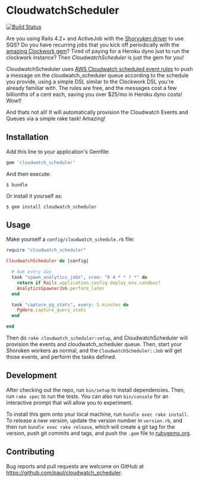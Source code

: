 # CloudwatchScheduler

[![Build Status](https://travis-ci.org/paul/cloudwatch_scheduler.svg?branch=master)](https://travis-ci.org/paul/cloudwatch_scheduler)

Are you using Rails 4.2+ and ActiveJob with the [Shoryuken
driver][shoryuken-driver] to use SQS? Do you have recurring jobs that you kick
off periodically with the [amazing Clockwork gem][clockwork]? Tired of paying
for a Heroku dyno just to run the clockwork instance? Then *CloudwatchScheduler* is just
the gem for you!

CloudwatchScheduler uses [AWS Cloudwatch scheduled event rules][cloudwatch-events] to
push a message on the cloudwatch_scheduler queue according to the schedule you provide,
using a simple DSL similar to the Clockwork DSL you're already familiar with.
The rules are free, and the messages cost a few billionths of a cent each,
saving you over $25/mo in Heroku dyno costs! Wow!!

And thats not all! It will automatically provision the Cloudwatch Events and Queues via a simple rake task! Amazing!

## Installation

Add this line to your application's Gemfile:

```ruby
gem 'cloudwatch_scheduler'
```

And then execute:

    $ bundle

Or install it yourself as:

    $ gem install cloudwatch_scheduler

## Usage

Make yourself a `config/cloudwatch_schedule.rb` file:

```ruby
require "cloudwatch_scheduler"

CloudwatchScheduler do |config|

  # 4am every day
  task "spawn_analytics_jobs", cron: "0 4 * * ? *" do
    return if Rails.application.config.deploy_env.sandbox?
    AnalyticsSpawnerJob.perform_later
  end

  task "capture_pg_stats", every: 5.minutes do
    PgHero.capture_query_stats
  end

end
```

Then do `rake cloudwatch_scheduler:setup`, and CloudwatchScheduler will provision the events and
cloudwatch_scheduler queue. Then, start your Shoruken workers as normal, and the
`CloudwatchScheduler::Job` will get those events, and perform the tasks defined.

## Development

After checking out the repo, run `bin/setup` to install dependencies. Then, run
`rake spec` to run the tests. You can also run `bin/console` for an interactive
prompt that will allow you to experiment.

To install this gem onto your local machine, run `bundle exec rake install`. To
release a new version, update the version number in `version.rb`, and then run
`bundle exec rake release`, which will create a git tag for the version, push
git commits and tags, and push the `.gem` file to
[rubygems.org](https://rubygems.org).

## Contributing

Bug reports and pull requests are welcome on GitHub at
https://github.com/paul/cloudwatch_scheduler.

[shoryuken-driver]: https://github.com/phstc/shoryuken/wiki/Rails-Integration-Active-Job
[clockwork]: https://rubygems.org/gems/clockwork
[cloudwatch-events]: http://docs.aws.amazon.com/AmazonCloudWatch/latest/DeveloperGuide/ScheduledEvents.html

